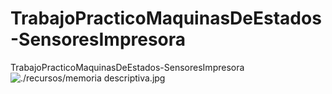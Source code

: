 # TrabajoPracticoMaquinasDeEstados-SensoresImpresora
TrabajoPracticoMaquinasDeEstados-SensoresImpresora
![./recursos/memoria descriptiva.jpg](https://github.com/FranciscoMerena/TrabajoPracticoMaquinasDeEstados-SensoresImpresora/blob/main/recursos/memoria%20descriptiva.jpgg)

